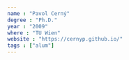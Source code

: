 ```yaml
---
name : "Pavol Cerný"
degree : "Ph.D."
year : "2009"
where : "TU Wien"
website : "https://cernyp.github.io/"
tags : ["alum"]
---
```

